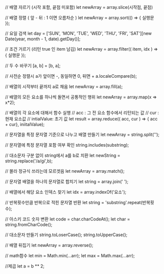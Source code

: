 // 배열 자르기 (시작 포함, 끝점 미포함)
let newArray = array.slice(시작점, 끝점)

// 배열 정렬 ( 앞 - 뒤 : 1 이면 오름차순 )
let newArray = array.sort(() => { 실행문 });

// 요일 검색
let day = ['SUN', 'MON', 'TUE', 'WED', 'THU', 'FRI', 'SAT'][new Date(year, month - 1, date).getDay()];

// 조건 거르기 (리턴 true 인 item 남김)
let newArray = array.filter(( item, idx ) => { 실행문 });

// 두 수 바꾸기
[a, b] = [b, a];

// 사전순 정렬시 a가 앞이면 -, 동일하면 0, 뒤면 +
a.localeCompare(b);

// 배열의 시작부터 끝까지 a로 채움
let newArray = array.fill(a);

// 배열의 모든 요소를 하나씩 돌면서 공통적인 행위
let newArray = array.map(x => x*2);

// 배열의 각 요소에 대해서 함수 실행 
// acc : 그 전 요소 함수에서 리턴되는 값
// cur :  현재 요소값
// intialValue: 초기 값 
let result = array.reduce(( acc, cur ) => { acc + cur}, iniitalValue);

// 문자열을 특정 문자열 기준으로 나누고 배열 만들기
let newArray = string.split('');

// 문자열에 특정 문자열 포함 여부 확인
string.includes(substring);

// 대소문자 구분 없이 string에서 a를 b로 치환
let newString = string.replace('/a/gi',b);

// 몰라 정규식 쓰라는데 모르겟음
let newArray = array.match();

// 문자열 배열을 하나의 문자열로 합치기
let string = array.join(' ');

// 배열에서 해당 요소 인덱스 찾기
let idx = array.indexOf('요소');

// 반복횟수만큼 반복으로 적힌 문자열 반환
let string = 'substring'.repeat(반복횟수);

// 아스키 코드 숫자 변환
let code = char.charCodeAt();
let char = string.fromCharCode();

// 대소문자 만들기
string.toLoserCase();
string.toUpperCase();

// 배열 뒤집기
let newArray = array.reverse();

// math함수
let min = Math.min(...arr);
let max = Math.max(...arr);

//제곱
let a = b ** 2;